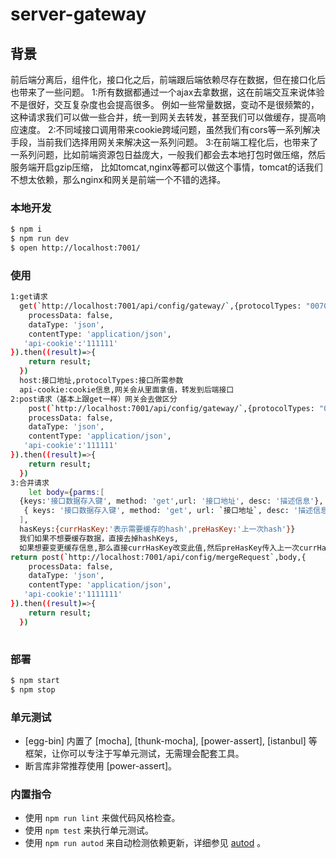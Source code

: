 # server-gateway



## 背景

前后端分离后，组件化，接口化之后，前端跟后端依赖尽存在数据，但在接口化后也带来了一些问题。
1:所有数据都通过一个ajax去拿数据，这在前端交互来说体验不是很好，交互复杂度也会提高很多。
  例如一些常量数据，变动不是很频繁的，这种请求我们可以做一些合并，统一到网关去转发，甚至我们可以做缓存，提高响应速度。
2:不同域接口调用带来cookie跨域问题，虽然我们有cors等一系列解决手段，当前我们选择用网关来解决这一系列问题。
3:在前端工程化后，也带来了一系列问题，比如前端资源包日益庞大，一般我们都会去本地打包时做压缩，然后服务端开启gzip压缩，
  比如tomcat,nginx等都可以做这个事情，tomcat的话我们不想太依赖，那么nginx和网关是前端一个不错的选择。


### 本地开发

```bash
$ npm i
$ npm run dev
$ open http://localhost:7001/
```

### 使用
```bash
1:get请求
  get(`http://localhost:7001/api/config/gateway/`,{protocolTypes: "007001",host:"http://192.168.1.181:8088/cia-j/new-protocol/getDic"},{
    processData: false, 
    dataType: 'json',
    contentType: 'application/json',
   'api-cookie':'111111'
}).then((result)=>{
    return result;
  })
  host:接口地址,protocolTypes:接口所需参数
  api-cookie:cookie信息,网关会从里面拿值，转发到后端接口
2:post请求（基本上跟get一样）网关会去做区分
    post(`http://localhost:7001/api/config/gateway/`,{protocolTypes: "007001",host:"http://192.168.1.181:8088/cia-j/new-protocol/getDic"},{
    processData: false, 
    dataType: 'json',
    contentType: 'application/json',
   'api-cookie':'111111'
}).then((result)=>{
    return result;
  }) 
3:合并请求
    let body={parms:[
  {keys:'接口数据存入键', method: 'get',url: '接口地址', desc: '描述信息'},
   { keys: '接口数据存入键', method: 'get', url: `接口地址`, desc: '描述信息' }
  ],
  hasKeys:{currHasKey:'表示需要缓存的hash',preHasKey:'上一次hash'}}
  我们如果不想要缓存数据，直接去掉hashKeys,
  如果想要变更缓存信息,那么直接currHasKey改变此值,然后preHasKey传入上一次currHasKey值，这样网关就会重新缓存，并清理上一次缓存结果
return post(`http://localhost:7001/api/config/mergeRequest`,body,{
    processData: false, 
    dataType: 'json',
    contentType: 'application/json',
   'api-cookie':'1111111'
}).then((result)=>{
    return result;
  })
  
```

### 部署

```bash
$ npm start
$ npm stop
```

### 单元测试

- [egg-bin] 内置了 [mocha], [thunk-mocha], [power-assert], [istanbul] 等框架，让你可以专注于写单元测试，无需理会配套工具。
- 断言库非常推荐使用 [power-assert]。

### 内置指令

- 使用 `npm run lint` 来做代码风格检查。
- 使用 `npm test` 来执行单元测试。
- 使用 `npm run autod` 来自动检测依赖更新，详细参见 [autod](https://www.npmjs.com/package/autod) 。



